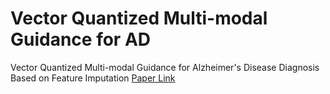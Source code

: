 # Vector Quantized Multi-modal Guidance for AD
Vector Quantized Multi-modal Guidance for Alzheimer's Disease Diagnosis Based on Feature Imputation
[Paper Link](https://link.springer.com/chapter/10.1007/978-3-031-45673-2_40)
